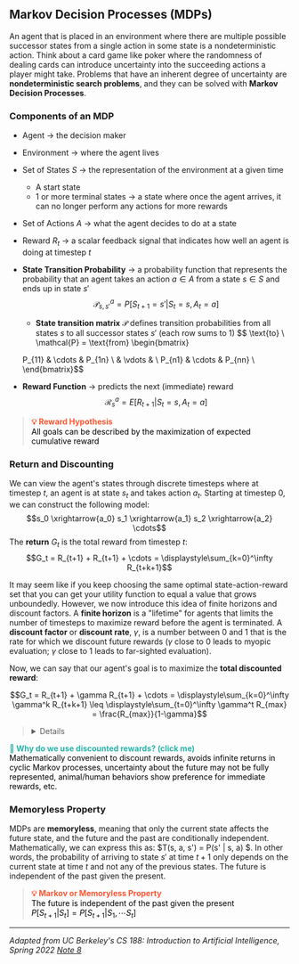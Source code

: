 ## Markov Decision Processes (MDPs)

An agent that is placed in an environment where there are multiple possible successor states from a single action in some state is a nondeterministic action. Think about a card game like poker where the randomness of dealing cards can introduce uncertainty into the succeeding actions a player might take. Problems that have an inherent degree of uncertainty are **nondeterministic search problems**, and they can be solved with **Markov Decision Processes**.

### Components of an MDP

* Agent &rarr; the decision maker
* Environment &rarr; where the agent lives
* Set of States $S$ &rarr; the representation of the environment at a given time
    * A start state
    * 1 or more terminal states &rarr; a state where once the agent arrives, it can no longer perform any actions for more rewards
* Set of Actions $A$ &rarr; what the agent decides to do at a state
* Reward $R_t$ &rarr; a scalar feedback signal that indicates how well an agent is doing at timestep $t$
* **State Transition Probability** &rarr; a probability function that represents the probability that an agent takes an action $a \in A$ from a state $s \in S$ and ends up in state $s'$
$$ \mathcal{P}_{s,s'}^a = P[S_{t+1} = s' | S_t = s, A_t = a]$$
    * **State transition matrix** $\mathcal{P}$ defines transition probabilities from all states $s$ to all successor states $s'$ (each row sums to 1)
    $$
    \text{to} \\
    \mathcal{P} =     \text{from} 
    \begin{bmatrix}
    
    P_{11} & \cdots & P_{1n} \\
    & \vdots & \\
    P_{n1} & \cdots & P_{nn} \\
    \end{bmatrix}$$
* **Reward Function** &rarr; predicts the next (immediate) reward
$$ \mathcal{R}_s^a =E[R_{t+1} | S_t = s, A_t = a]$$

> <span style="color: #FF5733; font-weight: bold">💡 Reward Hypothesis</span><br>
<span style="color: black">All goals can be described by the maximization of expected cumulative reward </span>

### Return and Discounting

We can view the agent's states through discrete timesteps where at timestep $t$, an agent is at state $s_t$ and takes action $a_t$. Starting at timestep 0, we can construct the following model:
$$s_0 \xrightarrow{a_0} s_1 \xrightarrow{a_1} s_2 \xrightarrow{a_2} \cdots$$
The **return** $G_t$ is the total reward from timestep $t$:
$$G_t = R_{t+1} + R_{t+1} + \cdots = \displaystyle\sum_{k=0}^\infty R_{t+k+1}$$

It may seem like if you keep choosing the same optimal state-action-reward set that you can get your utility function to equal a value that grows unboundedly. However, we now introduce this idea of finite horizons and discount factors. A **finite horizon** is a "lifetime" for agents that limits the number of timesteps to maximize reward before the agent is terminated. A **discount factor** or **discount rate**, $\gamma$, is a number between 0 and 1 that is the rate for which we discount future rewards ($\gamma$ close to 0 leads to myopic evaluation; $\gamma$ close to 1 leads to far-sighted evaluation). 

Now, we can say that our agent's goal is to maximize the **total discounted reward**:

$$G_t = R_{t+1} + \gamma R_{t+1} + \cdots = \displaystyle\sum_{k=0}^\infty \gamma^k R_{t+k+1} \leq \displaystyle\sum_{t=0}^\infty \gamma^t R_{max} = \frac{R_{max}}{1-\gamma}$$

> <details>
<summary> <span style="color: #28B4A9; font-weight: bold"> 🎲 Why do we use discounted rewards? (click me) </span> </summary>
<span style="color: black">Mathematically convenient to discount rewards, avoids infinite returns in cyclic Markov processes, uncertainty about the future may not be fully represented, animal/human behaviors show preference for immediate rewards, etc.
</span>
</details>


 ### Memoryless Property

 MDPs are **memoryless**, meaning that only the current state affects the future state, and the future and the past are conditionally independent. Mathematically, we can express this as: $T(s, a, s') = P(s' | s, a) $. In other words, the probability of arriving to state $s'$ at time $t+1$ only depends on the current state at time $t$ and not any of the previous states.
 The future is independent of the past given the present.

> <span style="color: #FF5733; font-weight: bold">💡 Markov or Memoryless Property</span><br>
<span style="color: black">The future is independent of the past given the present  <br>
$P[S_{t+1} | S_t] = P[S_{t+1} | S_1, \cdots S_t]$ </span>

---
*Adapted from UC Berkeley's CS 188: Introduction to Artificial Intelligence, Spring 2022 [Note 8](https://inst.eecs.berkeley.edu/~cs188/sp22/assets/notes/n8_sp22.pdf)*